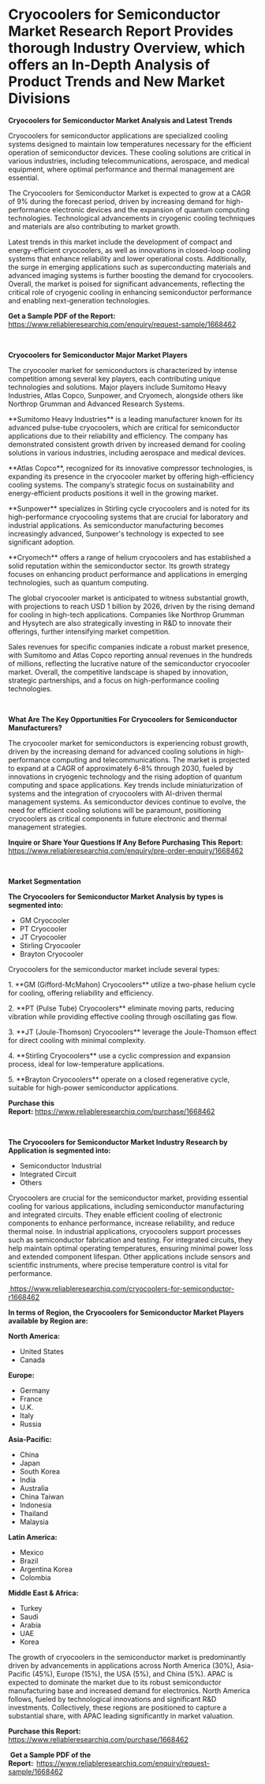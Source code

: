 <p><h1>Cryocoolers for Semiconductor Market Research Report Provides thorough Industry Overview, which offers an In-Depth Analysis of Product Trends and New Market Divisions</h1></p><p><strong>Cryocoolers for Semiconductor Market Analysis and Latest Trends</strong></p>
<p><p>Cryocoolers for semiconductor applications are specialized cooling systems designed to maintain low temperatures necessary for the efficient operation of semiconductor devices. These cooling solutions are critical in various industries, including telecommunications, aerospace, and medical equipment, where optimal performance and thermal management are essential. </p><p>The Cryocoolers for Semiconductor Market is expected to grow at a CAGR of 9% during the forecast period, driven by increasing demand for high-performance electronic devices and the expansion of quantum computing technologies. Technological advancements in cryogenic cooling techniques and materials are also contributing to market growth. </p><p>Latest trends in this market include the development of compact and energy-efficient cryocoolers, as well as innovations in closed-loop cooling systems that enhance reliability and lower operational costs. Additionally, the surge in emerging applications such as superconducting materials and advanced imaging systems is further boosting the demand for cryocoolers. Overall, the market is poised for significant advancements, reflecting the critical role of cryogenic cooling in enhancing semiconductor performance and enabling next-generation technologies.</p></p>
<p><strong>Get a Sample PDF of the Report:&nbsp;</strong> <a href="https://www.reliableresearchiq.com/enquiry/request-sample/1668462?utm_campaign=1144&utm_medium=2&utm_source=Github&utm_content=ia&utm_term=12042025&utm_id=cryocoolers-for-semiconductor">https://www.reliableresearchiq.com/enquiry/request-sample/1668462</a></p>
<p>&nbsp;</p>
<p><strong>Cryocoolers for Semiconductor Major Market Players</strong></p>
<p><p>The cryocooler market for semiconductors is characterized by intense competition among several key players, each contributing unique technologies and solutions. Major players include Sumitomo Heavy Industries, Atlas Copco, Sunpower, and Cryomech, alongside others like Northrop Grumman and Advanced Research Systems. </p><p>**Sumitomo Heavy Industries** is a leading manufacturer known for its advanced pulse-tube cryocoolers, which are critical for semiconductor applications due to their reliability and efficiency. The company has demonstrated consistent growth driven by increased demand for cooling solutions in various industries, including aerospace and medical devices. </p><p>**Atlas Copco**, recognized for its innovative compressor technologies, is expanding its presence in the cryocooler market by offering high-efficiency cooling systems. The company’s strategic focus on sustainability and energy-efficient products positions it well in the growing market.</p><p>**Sunpower** specializes in Stirling cycle cryocoolers and is noted for its high-performance cryocooling systems that are crucial for laboratory and industrial applications. As semiconductor manufacturing becomes increasingly advanced, Sunpower's technology is expected to see significant adoption.</p><p>**Cryomech** offers a range of helium cryocoolers and has established a solid reputation within the semiconductor sector. Its growth strategy focuses on enhancing product performance and applications in emerging technologies, such as quantum computing.</p><p>The global cryocooler market is anticipated to witness substantial growth, with projections to reach USD 1 billion by 2026, driven by the rising demand for cooling in high-tech applications. Companies like Northrop Grumman and Hysytech are also strategically investing in R&D to innovate their offerings, further intensifying market competition. </p><p>Sales revenues for specific companies indicate a robust market presence, with Sumitomo and Atlas Copco reporting annual revenues in the hundreds of millions, reflecting the lucrative nature of the semiconductor cryocooler market. Overall, the competitive landscape is shaped by innovation, strategic partnerships, and a focus on high-performance cooling technologies.</p></p>
<p>&nbsp;</p>
<p><strong>What Are The Key Opportunities For Cryocoolers for Semiconductor Manufacturers?</strong></p>
<p><p>The cryocooler market for semiconductors is experiencing robust growth, driven by the increasing demand for advanced cooling solutions in high-performance computing and telecommunications. The market is projected to expand at a CAGR of approximately 6-8% through 2030, fueled by innovations in cryogenic technology and the rising adoption of quantum computing and space applications. Key trends include miniaturization of systems and the integration of cryocoolers with AI-driven thermal management systems. As semiconductor devices continue to evolve, the need for efficient cooling solutions will be paramount, positioning cryocoolers as critical components in future electronic and thermal management strategies.</p></p>
<p><strong>Inquire or Share Your Questions If Any Before Purchasing This Report:</strong> <a href="https://www.reliableresearchiq.com/enquiry/pre-order-enquiry/1668462?utm_campaign=1144&utm_medium=2&utm_source=Github&utm_content=ia&utm_term=12042025&utm_id=cryocoolers-for-semiconductor">https://www.reliableresearchiq.com/enquiry/pre-order-enquiry/1668462</a></p>
<p>&nbsp;</p>
<p><strong>Market Segmentation</strong></p>
<p><strong>The Cryocoolers for Semiconductor Market Analysis by types is segmented into:</strong></p>
<p><ul><li>GM Cryocooler</li><li>PT Cryocooler</li><li>JT Cryocooler</li><li>Stirling Cryocooler</li><li>Brayton Cryocooler</li></ul></p>
<p><p>Cryocoolers for the semiconductor market include several types: </p><p>1. **GM (Gifford-McMahon) Cryocoolers** utilize a two-phase helium cycle for cooling, offering reliability and efficiency.</p><p>2. **PT (Pulse Tube) Cryocoolers** eliminate moving parts, reducing vibration while providing effective cooling through oscillating gas flow.</p><p>3. **JT (Joule-Thomson) Cryocoolers** leverage the Joule-Thomson effect for direct cooling with minimal complexity.</p><p>4. **Stirling Cryocoolers** use a cyclic compression and expansion process, ideal for low-temperature applications.</p><p>5. **Brayton Cryocoolers** operate on a closed regenerative cycle, suitable for high-power semiconductor applications.</p></p>
<p><strong>Purchase this Report:&nbsp;</strong><a href="https://www.reliableresearchiq.com/purchase/1668462?utm_campaign=1144&utm_medium=2&utm_source=Github&utm_content=ia&utm_term=12042025&utm_id=cryocoolers-for-semiconductor">https://www.reliableresearchiq.com/purchase/1668462</a></p>
<p>&nbsp;</p>
<p><strong>The Cryocoolers for Semiconductor Market Industry Research by Application is segmented into:</strong></p>
<p><ul><li>Semiconductor Industrial</li><li>Integrated Circuit</li><li>Others</li></ul></p>
<p><p>Cryocoolers are crucial for the semiconductor market, providing essential cooling for various applications, including semiconductor manufacturing and integrated circuits. They enable efficient cooling of electronic components to enhance performance, increase reliability, and reduce thermal noise. In industrial applications, cryocoolers support processes such as semiconductor fabrication and testing. For integrated circuits, they help maintain optimal operating temperatures, ensuring minimal power loss and extended component lifespan. Other applications include sensors and scientific instruments, where precise temperature control is vital for performance.</p></p>
<p><a href="https://www.reliableresearchiq.com/cryocoolers-for-semiconductor-r1668462?utm_campaign=1144&utm_medium=2&utm_source=Github&utm_content=ia&utm_term=12042025&utm_id=cryocoolers-for-semiconductor">&nbsp;https://www.reliableresearchiq.com/cryocoolers-for-semiconductor-r1668462</a></p>
<p><strong>In terms of Region, the Cryocoolers for Semiconductor Market Players available by Region are:</strong></p>
<p>
    <p> <strong> North America: </strong>
        <ul>
            <li>United States</li>
            <li>Canada</li>
        </ul>
        </p> 
    <p> <strong> Europe: </strong>
        <ul>
            <li>Germany</li>
            <li>France</li>
            <li>U.K.</li>
            <li>Italy</li>
            <li>Russia</li>
        </ul>
        </p> 
    <p> <strong> Asia-Pacific: </strong>
        <ul>
            <li>China</li>
            <li>Japan</li>
            <li>South Korea</li>
            <li>India</li>
            <li>Australia</li>
            <li>China Taiwan</li>
            <li>Indonesia</li>
            <li>Thailand</li>
            <li>Malaysia</li>
        </ul>
        </p> 
    <p> <strong> Latin America: </strong>
        <ul>
            <li>Mexico</li>
            <li>Brazil</li>
            <li>Argentina Korea</li>
            <li>Colombia</li>
        </ul>
        </p> 
    <p> <strong> Middle East & Africa: </strong>
        <ul>
            <li>Turkey</li>
            <li>Saudi</li>
            <li>Arabia</li>
            <li>UAE</li>
            <li>Korea</li>
        </ul>
    </p>
    </p>
<p><p>The growth of cryocoolers in the semiconductor market is predominantly driven by advancements in applications across North America (30%), Asia-Pacific (45%), Europe (15%), the USA (5%), and China (5%). APAC is expected to dominate the market due to its robust semiconductor manufacturing base and increased demand for electronics. North America follows, fueled by technological innovations and significant R&D investments. Collectively, these regions are positioned to capture a substantial share, with APAC leading significantly in market valuation.</p></p>
<p><strong>Purchase this Report: </strong><a href="https://www.reliableresearchiq.com/purchase/1668462?utm_campaign=1144&utm_medium=2&utm_source=Github&utm_content=ia&utm_term=12042025&utm_id=cryocoolers-for-semiconductor">https://www.reliableresearchiq.com/purchase/1668462</a></p>
<p>&nbsp;<strong>Get a Sample PDF of the Report:&nbsp;&nbsp;</strong><a href="https://www.reliableresearchiq.com/enquiry/request-sample/1668462?utm_campaign=1144&utm_medium=2&utm_source=Github&utm_content=ia&utm_term=12042025&utm_id=cryocoolers-for-semiconductor">https://www.reliableresearchiq.com/enquiry/request-sample/1668462</a></p>
<p><strong></strong></p>
<p><p></p><p></p><p></p></p>